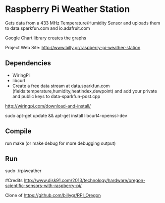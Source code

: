 # Raspberry Pi Weather Station

Gets data from a 433 MHz Temperature/Humidity Sensor and uploads them to data.sparkfun.com and io.adafruit.com

Google Chart library creates the graphs

Project Web Site: http://www.billy.gr/raspberry-pi-weather-station

## Dependencies
* WiringPi
* libcurl
* Create a free data stream at data.sparkfun.com (fields:temperature,humidity,heatindex,dewpoint) and add your private and public keys to data-sparkfun-post.cpp

http://wiringpi.com/download-and-install/

sudo apt-get update && apt-get install libcurl4-openssl-dev 

## Compile
run make (or make debug for more debugging output)

## Run
sudo ./rpiweather

#Credits
http://www.disk91.com/2013/technology/hardware/oregon-scientific-sensors-with-raspberry-pi/

Clone of https://github.com/billygr/RPI_Oregon

